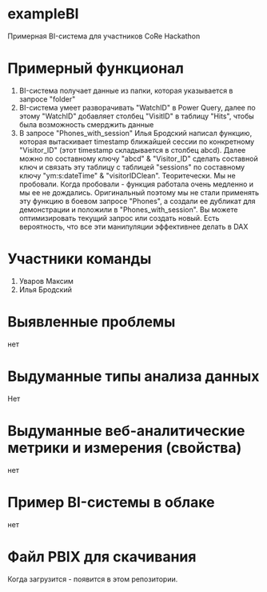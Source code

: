 # exampleBI
Примерная BI-система для участников CoRe Hackathon

# Примерный функционал
1. BI-система получает данные из папки, которая указывается в запросе "folder"
2. BI-система умеет разворачивать "WatchID" в Power Query, далее по этому "WatchID" добавляет столбец "VisitID" в таблицу "Hits", чтобы была возможность смерджить данные
3. В запросе "Phones_with_session" Илья Бродский написал функцию, которая вытаскивает timestamp ближайшей сессии по конкретному "Visitor_ID" (этот timestamp складывается в столбец abcd). Далее можно по составному ключу "abcd" & "Visitor_ID" сделать составной ключ и связать эту таблицу с таблицей "sessions" по составному ключу "ym:s:dateTime" & "visitorIDClean". Теоритечески. Мы не пробовали. Когда пробовали - функция работала очень медленно и мы ее не дождались. Оригинальный поэтому мы не стали применять эту функцию в боевом запросе "Phones", а создали ее дубликат для демонстрации и положили в "Phones_with_session". Вы можете оптимизировать текущий запрос или создать новый. Есть вероятность, что все эти манипуляции эффективнее делать в DAX

# Участники команды

1. Уваров Максим
2. Илья Бродский

# Выявленные проблемы #

нет

# Выдуманные типы анализа данных #

Нет

# Выдуманные веб-аналитические метрики и измерения (свойства) #

нет

# Пример BI-системы в облаке #

нет

# Файл PBIX для скачивания #

Когда загрузится - появится в этом репозитории. 
